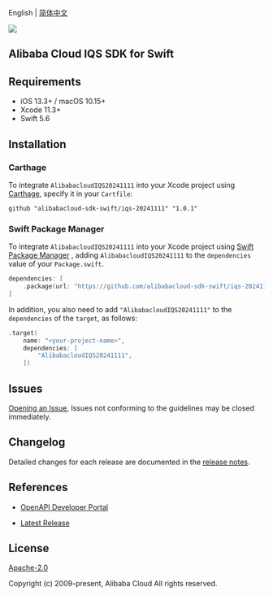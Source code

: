 English | [简体中文](README-CN.md)

![](https://aliyunsdk-pages.alicdn.com/icons/AlibabaCloud.svg)

## Alibaba Cloud IQS SDK for Swift

## Requirements

- iOS 13.3+ / macOS 10.15+
- Xcode 11.3+
- Swift 5.6

## Installation

### Carthage

To integrate `AlibabacloudIQS20241111` into your Xcode project using [Carthage](https://github.com/Carthage/Carthage), specify it in your `Cartfile`:

```ogdl
github "alibabacloud-sdk-swift/iqs-20241111" "1.0.1"
```

### Swift Package Manager

To integrate `AlibabacloudIQS20241111` into your Xcode project using [Swift Package Manager](https://swift.org/package-manager/) , adding `AlibabacloudIQS20241111` to the `dependencies` value of your `Package.swift`.

```swift
dependencies: [
    .package(url: "https://github.com/alibabacloud-sdk-swift/iqs-20241111.git", from: "1.0.1")
]
```

In addition, you also need to add `"AlibabacloudIQS20241111"` to the `dependencies` of the `target`, as follows:

```swift
.target(
    name: "<your-project-name>",
    dependencies: [
        "AlibabacloudIQS20241111",
    ])
```

## Issues

[Opening an Issue](https://github.com/alibabacloud-sdk-swift/iqs-20241111/issues/new), Issues not conforming to the guidelines may be closed immediately.

## Changelog

Detailed changes for each release are documented in the [release notes](./ChangeLog.txt).

## References

* [OpenAPI Developer Portal](https://next.api.alibabacloud.com/home)
- [Latest Release](https://github.com/alibabacloud-sdk-swift/iqs-20241111)

## License

[Apache-2.0](http://www.apache.org/licenses/LICENSE-2.0)

Copyright (c) 2009-present, Alibaba Cloud All rights reserved.
